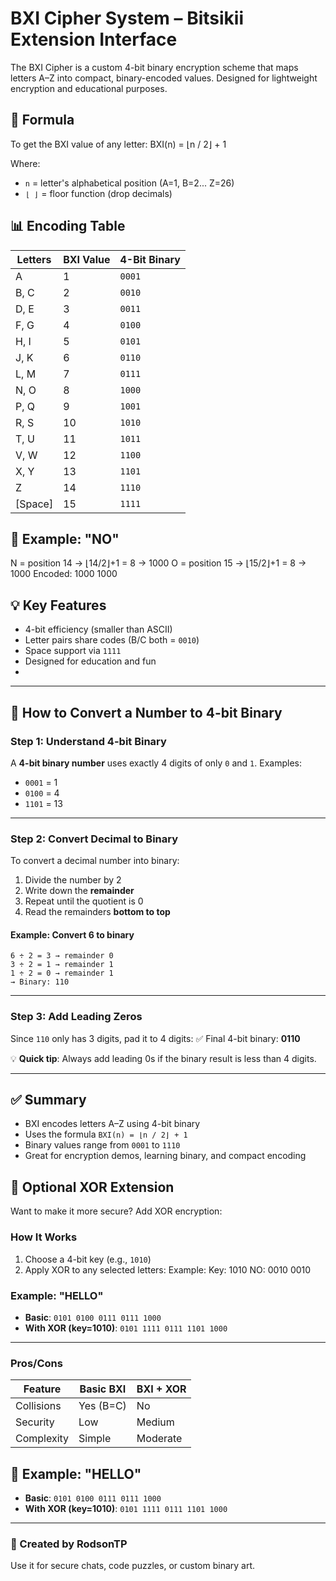 # BXI Cipher System – Bitsikii Extension Interface

The BXI Cipher is a custom 4-bit binary encryption scheme that maps letters A–Z into compact, binary-encoded values. Designed for lightweight encryption and educational purposes.

## 📌 Formula
To get the BXI value of any letter:
BXI(n) = ⌊n / 2⌋ + 1

 Where:
- `n` = letter's alphabetical position (A=1, B=2... Z=26)
- `⌊ ⌋` = floor function (drop decimals)

## 📊 Encoding Table
| Letters | BXI Value | 4-Bit Binary |
|---------|----------|--------------|
| A       | 1        | `0001`       |
| B, C    | 2        | `0010`       |
| D, E    | 3        | `0011`       |
| F, G    | 4        | `0100`       |
| H, I    | 5        | `0101`       |
| J, K    | 6        | `0110`       |
| L, M    | 7        | `0111`       |
| N, O    | 8        | `1000`       |
| P, Q    | 9        | `1001`       |
| R, S    | 10       | `1010`       |
| T, U    | 11       | `1011`       |
| V, W    | 12       | `1100`       |
| X, Y    | 13       | `1101`       |
| Z       | 14       | `1110`       |
| [Space] | 15       | `1111`       |

## 🧪 Example: "NO"
N = position 14 → ⌊14/2⌋+1 = 8 → 1000
O = position 15 → ⌊15/2⌋+1 = 8 → 1000
Encoded: 1000 1000


## 💡 Key Features
- 4-bit efficiency (smaller than ASCII)
- Letter pairs share codes (B/C both = `0010`)
- Space support via `1111`
- Designed for education and fun
- 
---

## 🧠 How to Convert a Number to 4-bit Binary

### Step 1: Understand 4-bit Binary

A **4-bit binary number** uses exactly 4 digits of only `0` and `1`.
Examples:

* `0001` = 1
* `0100` = 4
* `1101` = 13

---

### Step 2: Convert Decimal to Binary

To convert a decimal number into binary:

1. Divide the number by 2
2. Write down the **remainder**
3. Repeat until the quotient is 0
4. Read the remainders **bottom to top**

#### Example: Convert 6 to binary

```
6 ÷ 2 = 3 → remainder 0  
3 ÷ 2 = 1 → remainder 1  
1 ÷ 2 = 0 → remainder 1  
→ Binary: 110  
```

---

### Step 3: Add Leading Zeros

Since `110` only has 3 digits, pad it to 4 digits:
✅ Final 4-bit binary: **0110**

💡 **Quick tip**: Always add leading 0s if the binary result is less than 4 digits.

---

## ✅ Summary

* BXI encodes letters A–Z using 4-bit binary
* Uses the formula `BXI(n) = ⌊n / 2⌋ + 1`
* Binary values range from `0001` to `1110`
* Great for encryption demos, learning binary, and compact encoding


## 🔄 Optional XOR Extension
Want to make it more secure? Add XOR encryption:

### How It Works
1. Choose a 4-bit key (e.g., `1010`)
2. Apply XOR to any selected letters:
Example:
Key: 1010
NO: 0010 0010

### Example: "HELLO"  
- **Basic**: `0101 0100 0111 0111 1000`  
- **With XOR (key=1010)**: `0101 1111 0111 1101 1000`  
---


### Pros/Cons
| Feature     | Basic BXI | BXI + XOR |
|------------|----------|-----------|
| Collisions | Yes (B=C) | No        |
| Security   | Low       | Medium    |
| Complexity | Simple    | Moderate  |

## 🧪 Example: "HELLO"
- **Basic**: `0101 0100 0111 0111 1000`  
- **With XOR (key=1010)**: `0101 1111 0111 1101 1000`
  
---


### 👑 Created by RodsonTP

Use it for secure chats, code puzzles, or custom binary art.
